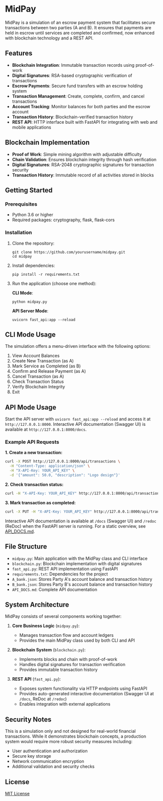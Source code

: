 # MidPay

MidPay is a simulation of an escrow payment system that facilitates secure transactions between two parties (A and B). It ensures that payments are held in escrow until services are completed and confirmed, now enhanced with blockchain technology and a REST API.

## Features

- **Blockchain Integration**: Immutable transaction records using proof-of-work
- **Digital Signatures**: RSA-based cryptographic verification of transactions
- **Escrow Payments**: Secure fund transfers with an escrow holding system
- **Transaction Management**: Create, complete, confirm, and cancel transactions
- **Account Tracking**: Monitor balances for both parties and the escrow account
- **Transaction History**: Blockchain-verified transaction history
- **REST API**: HTTP interface built with FastAPI for integrating with web and mobile applications

## Blockchain Implementation

- **Proof of Work**: Simple mining algorithm with adjustable difficulty
- **Chain Validation**: Ensures blockchain integrity through hash verification
- **Digital Signatures**: RSA-2048 cryptographic signatures for transaction security
- **Transaction History**: Immutable record of all activities stored in blocks

## Getting Started

### Prerequisites

- Python 3.6 or higher
- Required packages: cryptography, flask, flask-cors

### Installation

1. Clone the repository:
   ```
   git clone https://github.com/yourusername/midpay.git
   cd midpay
   ```

2. Install dependencies:
   ```
   pip install -r requirements.txt
   ```

3. Run the application (choose one method):

   **CLI Mode**:
   ```
   python midpay.py
   ```

   **API Server Mode**:
   ```
   uvicorn fast_api:app --reload
   ```

## CLI Mode Usage

The simulation offers a menu-driven interface with the following options:

1. View Account Balances
2. Create New Transaction (as A)
3. Mark Service as Completed (as B)
4. Confirm and Release Payment (as A)
5. Cancel Transaction (as A)
6. Check Transaction Status
7. Verify Blockchain Integrity
8. Exit

## API Mode Usage

Start the API server with `uvicorn fast_api:app --reload` and access it at `http://127.0.0.1:8000`. Interactive API documentation (Swagger UI) is available at `http://127.0.0.1:8000/docs`.

### Example API Requests

**1. Create a new transaction:**
```bash
curl -X POST http://127.0.0.1:8000/api/transactions \
  -H "Content-Type: application/json" \
  -H "X-API-Key: YOUR_API_KEY" \
  -d '{"amount": 50.0, "description": "Logo design"}'
```

**2. Check transaction status:**
```bash
curl -H "X-API-Key: YOUR_API_KEY" http://127.0.0.1:8000/api/transactions/YOUR_TRANSACTION_ID
```

**3. Mark transaction as completed:**
```bash
curl -X PUT -H "X-API-Key: YOUR_API_KEY" http://127.0.0.1:8000/api/transactions/YOUR_TRANSACTION_ID/complete
```

Interactive API documentation is available at `/docs` (Swagger UI) and `/redoc` (ReDoc) when the FastAPI server is running. For a static overview, see [API_DOCS.md](API_DOCS.md).

## File Structure

- `midpay.py`: Main application with the MidPay class and CLI interface
- `blockchain.py`: Blockchain implementation with digital signatures
- `fast_api.py`: REST API implementation using FastAPI
- `requirements.txt`: Dependencies for the project
- `A_bank.json`: Stores Party A's account balance and transaction history
- `B_bank.json`: Stores Party B's account balance and transaction history
- `API_DOCS.md`: Complete API documentation

## System Architecture

MidPay consists of several components working together:

1. **Core Business Logic** (`midpay.py`):
   - Manages transaction flow and account ledgers
   - Provides the main MidPay class used by both CLI and API

2. **Blockchain System** (`blockchain.py`):
   - Implements blocks and chain with proof-of-work
   - Handles digital signatures for transaction verification
   - Provides immutable transaction history

3. **REST API** (`fast_api.py`):
   - Exposes system functionality via HTTP endpoints using FastAPI
   - Provides auto-generated interactive documentation (Swagger UI at `/docs`, ReDoc at `/redoc`)
   - Enables integration with external applications

## Security Notes

This is a simulation only and not designed for real-world financial transactions. While it demonstrates blockchain concepts, a production system would require more robust security measures including:

- User authentication and authorization
- Secure key storage
- Network communication encryption
- Additional validation and security checks

## License

[MIT License](LICENSE)